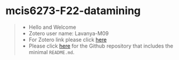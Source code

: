 # mcis6273-F22-datamining

> - Hello and Welcome
> - Zotero user name: Lavanya-M09
> - For Zotero link please click [here](https://www.zotero.org/lavanya-m09)
> - Please click [here](https://github.com/Lavanya-M09/mcis6273-F22-datamining/blob/main/README.md) for the Github repository that includes the minimal `README.md`.
